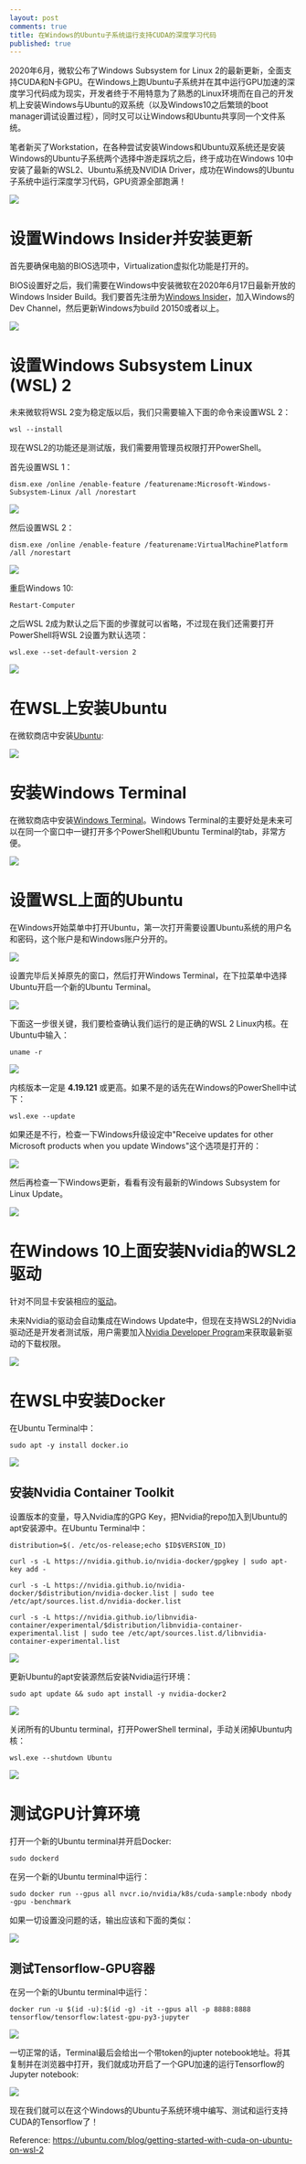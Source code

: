 ```yaml
---
layout: post
comments: true
title: 在Windows的Ubuntu子系统运行支持CUDA的深度学习代码
published: true
---
```


2020年6月，微软公布了Windows Subsystem for Linux 2的最新更新，全面支持CUDA和N卡GPU。在Windows上跑Ubuntu子系统并在其中运行GPU加速的深度学习代码成为现实，开发者终于不用特意为了熟悉的Linux环境而在自己的开发机上安装Windows与Ubuntu的双系统（以及Windows10之后繁琐的boot manager调试设置过程），同时又可以让Windows和Ubuntu共享同一个文件系统。

笔者新买了Workstation，在各种尝试安装Windows和Ubuntu双系统还是安装Windows的Ubuntu子系统两个选择中游走踩坑之后，终于成功在Windows 10中安装了最新的WSL2、Ubuntu系统及NVIDIA Driver，成功在Windows的Ubuntu子系统中运行深度学习代码，GPU资源全部跑满！

![](/images/202007/1.png)

# 设置Windows Insider并安装更新

首先要确保电脑的BIOS选项中，Virtualization虚拟化功能是打开的。

BIOS设置好之后，我们需要在Windows中安装微软在2020年6月17日最新开放的Windows Insider Build。我们要首先注册为[Windows Insider](https://insider.windows.com/en-us/)，加入Windows的Dev Channel，然后更新Windows为build 20150或者以上。

![](https://admin.insights.ubuntu.com/wp-content/uploads/1270/image.png)

# 设置Windows Subsystem Linux (WSL) 2

未来微软将WSL 2变为稳定版以后，我们只需要输入下面的命令来设置WSL 2：

```
wsl --install
```

现在WSL2的功能还是测试版，我们需要用管理员权限打开PowerShell。

首先设置WSL 1：

```
dism.exe /online /enable-feature /featurename:Microsoft-Windows-Subsystem-Linux /all /norestart
```

![](https://admin.insights.ubuntu.com/wp-content/uploads/e722/image.png)

然后设置WSL 2：

```
dism.exe /online /enable-feature /featurename:VirtualMachinePlatform /all /norestart
```

![](https://admin.insights.ubuntu.com/wp-content/uploads/e930/image.png)

重启Windows 10:

```
Restart-Computer
```

之后WSL 2成为默认之后下面的步骤就可以省略，不过现在我们还需要打开PowerShell将WSL 2设置为默认选项：

```
wsl.exe --set-default-version 2
```

![](https://admin.insights.ubuntu.com/wp-content/uploads/a203/Annotation-2020-05-27-173213.png)

# 在WSL上安装Ubuntu

在微软商店中安装[Ubuntu](https://www.microsoft.com/store/productId/9NBLGGH4MSV6):

![](https://admin.insights.ubuntu.com/wp-content/uploads/cae0/image.png)

# 安装Windows Terminal

在微软商店中安装[Windows Terminal](https://www.microsoft.com/store/productId/9N0DX20HK701)。Windows Terminal的主要好处是未来可以在同一个窗口中一键打开多个PowerShell和Ubuntu Terminal的tab，非常方便。

![](https://admin.insights.ubuntu.com/wp-content/uploads/e1d4/image.png)

# 设置WSL上面的Ubuntu

在Windows开始菜单中打开Ubuntu，第一次打开需要设置Ubuntu系统的用户名和密码，这个账户是和Windows账户分开的。

![](https://admin.insights.ubuntu.com/wp-content/uploads/b549/image.png)

设置完毕后关掉原先的窗口，然后打开Windows Terminal，在下拉菜单中选择Ubuntu开启一个新的Ubuntu Terminal。

![](https://admin.insights.ubuntu.com/wp-content/uploads/f1cc/image.png)

下面这一步很关键，我们要检查确认我们运行的是正确的WSL 2 Linux内核。在Ubuntu中输入：

```
uname -r
```

![](https://admin.insights.ubuntu.com/wp-content/uploads/1f26/image.png)

内核版本一定是 **4.19.121** 或更高。如果不是的话先在Windows的PowerShell中试下：

```
wsl.exe --update
```

如果还是不行，检查一下Windows升级设定中"Receive updates for other Microsoft products when you update Windows"这个选项是打开的：

![](https://admin.insights.ubuntu.com/wp-content/uploads/92f6/image.png)

然后再检查一下Windows更新，看看有没有最新的Windows Subsystem for Linux Update。

![](https://admin.insights.ubuntu.com/wp-content/uploads/26b3/image.png)

# 在Windows 10上面安装Nvidia的WSL2驱动

针对不同显卡安装相应的[驱动](https://devblogs.nvidia.com/announcing-cuda-on-windows-subsystem-for-linux-2/)。

未来Nvidia的驱动会自动集成在Windows Update中，但现在支持WSL2的Nvidia驱动还是开发者测试版，用户需要加入[Nvidia Developer Program](https://developer.nvidia.com/developer-program)来获取最新驱动的下载权限。

![](https://admin.insights.ubuntu.com/wp-content/uploads/7e60/image.png)

# 在WSL中安装Docker

在Ubuntu Terminal中：

```
sudo apt -y install docker.io
```

![](https://admin.insights.ubuntu.com/wp-content/uploads/909f/image.png)

## 安装Nvidia Container Toolkit

设置版本的变量，导入Nvidia库的GPG Key，把Nvidia的repo加入到Ubuntu的apt安装源中。在Ubuntu Terminal中：

```
distribution=$(. /etc/os-release;echo $ID$VERSION_ID)

curl -s -L https://nvidia.github.io/nvidia-docker/gpgkey | sudo apt-key add -

curl -s -L https://nvidia.github.io/nvidia-docker/$distribution/nvidia-docker.list | sudo tee /etc/apt/sources.list.d/nvidia-docker.list

curl -s -L https://nvidia.github.io/libnvidia-container/experimental/$distribution/libnvidia-container-experimental.list | sudo tee /etc/apt/sources.list.d/libnvidia-container-experimental.list
```

![](https://admin.insights.ubuntu.com/wp-content/uploads/0bb3/image.png)

更新Ubuntu的apt安装源然后安装Nvidia运行环境：

```
sudo apt update && sudo apt install -y nvidia-docker2
```

![](https://admin.insights.ubuntu.com/wp-content/uploads/9d7e/image.png)

关闭所有的Ubuntu terminal，打开PowerShell terminal，手动关闭掉Ubuntu内核：

```
wsl.exe --shutdown Ubuntu
```

![](https://admin.insights.ubuntu.com/wp-content/uploads/b079/image.png)

# 测试GPU计算环境

打开一个新的Ubuntu terminal并开启Docker:

```
sudo dockerd
```

在另一个新的Ubuntu terminal中运行：

```
sudo docker run --gpus all nvcr.io/nvidia/k8s/cuda-sample:nbody nbody -gpu -benchmark
```

如果一切设置没问题的话，输出应该和下面的类似：

![](https://admin.insights.ubuntu.com/wp-content/uploads/7875/image.png)

## 测试Tensorflow-GPU容器

在另一个新的Ubuntu terminal中运行：

```
docker run -u $(id -u):$(id -g) -it --gpus all -p 8888:8888 tensorflow/tensorflow:latest-gpu-py3-jupyter
```

![](https://admin.insights.ubuntu.com/wp-content/uploads/81bb/image.png)

一切正常的话，Terminal最后会给出一个带token的jupter notebook地址。将其复制并在浏览器中打开，我们就成功开启了一个GPU加速的运行Tensorflow的Jupyter notebook:

![](https://admin.insights.ubuntu.com/wp-content/uploads/0cb0/image.png)

现在我们就可以在这个Windows的Ubuntu子系统环境中编写、测试和运行支持CUDA的Tensorflow了！



Reference: https://ubuntu.com/blog/getting-started-with-cuda-on-ubuntu-on-wsl-2
